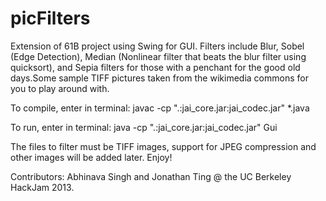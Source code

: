 picFilters
==========

Extension of 61B project using Swing for GUI. Filters include Blur, Sobel (Edge Detection), Median (Nonlinear filter that beats the blur filter using quicksort), and Sepia filters for those with a penchant for the good old days.Some sample TIFF pictures taken from the wikimedia commons for you to play around with.

To compile, enter in terminal:
javac -cp ".:jai_core.jar:jai_codec.jar" *.java

To run, enter in terminal:
java -cp ".:jai_core.jar:jai_codec.jar" Gui

The files to filter must be TIFF images, support for JPEG compression and other images will be added later. Enjoy!

Contributors: Abhinava Singh and Jonathan Ting @ the UC Berkeley HackJam 2013. 

